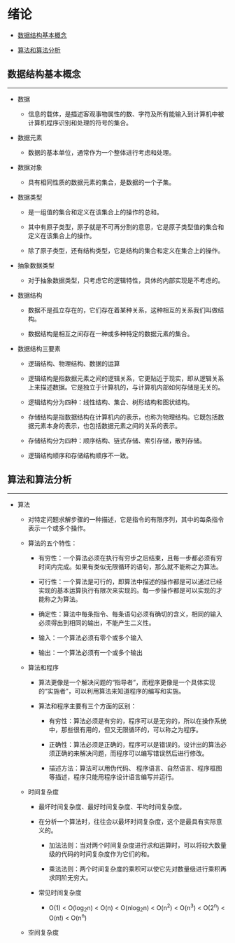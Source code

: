 # 绪论

  + [数据结构基本概念](#数据结构基本概念)

  + [算法和算法分析](#算法和算法分析)

## 数据结构基本概念

***

  + 数据

    - 信息的载体，是描述客观事物属性的数、字符及所有能输入到计算机中被计算机程序识别和处理的符号的集合。

  + 数据元素

    - 数据的基本单位，通常作为一个整体进行考虑和处理。

  + 数据对象

    - 具有相同性质的数据元素的集合，是数据的一个子集。

  + 数据类型

    - 是一组值的集合和定义在该集合上的操作的总和。

    - 其中有原子类型，原子就是不可再分割的意思，它是原子类型值的集合和定义在该集合上的操作。

    - 除了原子类型，还有结构类型，它是结构的集合和定义在集合上的操作。

  + 抽象数据类型

    - 对于抽象数据类型，只考虑它的逻辑特性，具体的内部实现是不考虑的。

  + 数据结构

    - 数据不是孤立存在的，它们存在着某种关系，这种相互的关系我们叫做结构。

    - 数据结构是相互之间存在一种或多种特定的数据元素的集合。

  + 数据结构三要素

    - 逻辑结构、物理结构、数据的运算

    - 逻辑结构是指数据元素之间的逻辑关系，它更贴近于现实，即从逻辑关系上来描述数据。它是独立于计算机的，与计算机内部如何存储是无关的。

    - 逻辑结构分为四种：线性结构、集合、树形结构和图状结构。

    - 存储结构是指数据结构在计算机内的表示，也称为物理结构。它既包括数据元素本身的表示，也包括数据元素之间的关系的表示。

    - 存储结构分为四种：顺序结构、链式存储、索引存储，散列存储。

    - 逻辑结构顺序和存储结构顺序不一致。

## 算法和算法分析

***

  + 算法

    - 对特定问题求解步骤的一种描述，它是指令的有限序列，其中的每条指令表示一个或多个操作。

    - 算法的五个特性：

      - 有穷性：一个算法必须在执行有穷步之后结束，且每一步都必须有穷时间内完成。如果有类似无限循环的语句，那么就不能称之为算法。

      - 可行性：一个算法是可行的，即算法中描述的操作都是可以通过已经实现的基本运算执行有限次来实现的。每一步操作都是可以实现的才能称之为算法。

      - 确定性：算法中每条指令、每条语句必须有确切的含义，相同的输入必须得出到相同的输出，不能产生二义性。

      - 输入：一个算法必须有零个或多个输入

      - 输出：一个算法必须有一个或多个输出

    - 算法和程序

      - 算法更像是一个解决问题的“指导者”，而程序更像是一个具体实现的“实施者”，可以利用算法来知道程序的编写和实施。

      - 算法和程序主要有三个方面的区别：

        - 有穷性：算法必须是有穷的，程序可以是无穷的，所以在操作系统中，那些很有用的，但又无限循环的，可以称之为程序。

        - 正确性：算法必须是正确的，程序可以是错误的。设计出的算法必须正确的来解决问题，而程序可以编写错误然后进行修改。

        - 描述方法：算法可以用伪代码、 程序语言、自然语言、程序框图等描述，程序只能用程序设计语言编写并运行。

    - 时间复杂度

      - 最坏时间复杂度、最好时间复杂度、平均时间复杂度。

      - 在分析一个算法时，往往会以最坏时间复杂度，这个是最具有实际意义的。

        - 加法法则：当对两个时间复杂度进行求和运算时，可以将较大数量级的代码的时间复杂度作为它们的和。

        - 乘法法则：两个时间复杂度的乘积可以使它先对数量级进行乘积再求同阶无穷大。

      - 常见时间复杂度

        - O(1) < O(log<sub>2</sub>n) < O(n) < O(nlog<sub>2</sub>n) < O(n<sup>2</sup>) < O(n<sup>3</sup>) < O(2<sup>n</sup>) < O(n!) < O(n<sup>n</sup>)

    - 空间复杂度
